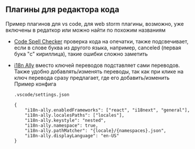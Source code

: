 ## Плагины для редактора кода

Пример плагинов для vs code, для web storm плагины, возможно, уже включены в редаткор или можно найти по похожим названиям

* [Code Spell Checker](https://marketplace.visualstudio.com/items?itemName=streetsidesoftware.code-spell-checker) проверка кода на опечатки, также подсвечивает, если в слове буква из другого языка, например, сanceled (первая бука "с" кириллица), такие ошибки сложно заметить

* [i18n Ally](https://marketplace.visualstudio.com/items?itemName=Lokalise.i18n-ally) вместо ключей переводов подставляет сами переводов. Также удобно добавлять/изменять переводы, так как при клике на ключ перевода сразу предлагает, где его добавить/изменить
Пример конфига

    ```
    .vscode/settings.json

    {
        "i18n-ally.enabledFrameworks": ["react", "i18next", "general"],
        "i18n-ally.localesPaths": ["locales"],
        "i18n-ally.keystyle": "nested",
        "i18n-ally.namespace": true,
        "i18n-ally.pathMatcher": "{locale}/{namespaces}.json",
        "i18n-ally.displayLanguage": "en-US"
    }
    ```
